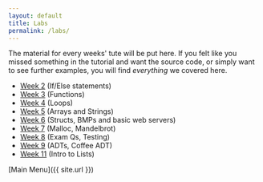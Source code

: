 ```yaml
---
layout: default
title: Labs
permalink: /labs/
---
```

The material for every weeks' tute will be put here. If you felt like you missed
something in the tutorial and want the source code, or simply want to see further
examples, you will find *everything* we covered here.

* [Week 2](week2) (If/Else statements)
* [Week 3](week3) (Functions)
* [Week 4](week4) (Loops)
* [Week 5](week5) (Arrays and Strings)
* [Week 6](week6) (Structs, BMPs and basic web servers)
* [Week 7](week7) (Malloc, Mandelbrot)
* [Week 8](week8) (Exam Qs, Testing)
* [Week 9](week9) (ADTs, Coffee ADT)
* [Week 11](week11) (Intro to Lists)

[Main Menu]({{ site.url }})
